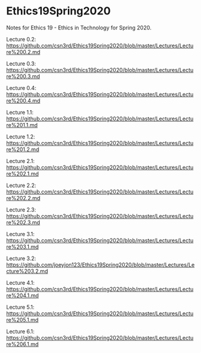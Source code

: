 # Ethics19Spring2020
Notes for Ethics 19 - Ethics in Technology for Spring 2020.

Lecture 0.2: https://github.com/csn3rd/Ethics19Spring2020/blob/master/Lectures/Lecture%200.2.md

Lecture 0.3: https://github.com/csn3rd/Ethics19Spring2020/blob/master/Lectures/Lecture%200.3.md

Lecture 0.4: https://github.com/csn3rd/Ethics19Spring2020/blob/master/Lectures/Lecture%200.4.md

Lecture 1.1: https://github.com/csn3rd/Ethics19Spring2020/blob/master/Lectures/Lecture%201.1.md

Lecture 1.2: https://github.com/csn3rd/Ethics19Spring2020/blob/master/Lectures/Lecture%201.2.md

Lecture 2.1: https://github.com/csn3rd/Ethics19Spring2020/blob/master/Lectures/Lecture%202.1.md

Lecture 2.2: https://github.com/csn3rd/Ethics19Spring2020/blob/master/Lectures/Lecture%202.2.md

Lecture 2.3: https://github.com/csn3rd/Ethics19Spring2020/blob/master/Lectures/Lecture%202.3.md

Lecture 3.1: https://github.com/csn3rd/Ethics19Spring2020/blob/master/Lectures/Lecture%203.1.md

Lecture 3.2: https://github.com/joeyjon123/Ethics19Spring2020/blob/master/Lectures/Lecture%203.2.md

Lecture 4.1: https://github.com/csn3rd/Ethics19Spring2020/blob/master/Lectures/Lecture%204.1.md

Lecture 5.1: https://github.com/csn3rd/Ethics19Spring2020/blob/master/Lectures/Lecture%205.1.md

Lecture 6.1: https://github.com/csn3rd/Ethics19Spring2020/blob/master/Lectures/Lecture%206.1.md
